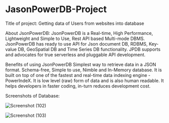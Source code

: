 # JasonPowerDB-Project

Title of project: Getting data of Users from websites into database

About JsonPowerDB:
JsonPowerDB is a Real-time, High Performance, Lightweight and Simple to Use, Rest API based Multi-mode DBMS. JsonPowerDB has ready to use API for Json document DB, RDBMS, Key-value DB, GeoSpatial DB and Time Series DB functionality. JPDB supports and advocates for true serverless and pluggable API development.

Benefits of using JsonPowerDB
Simplest way to retrieve data in a JSON format.
Schema-free, Simple to use, Nimble and In-Memory database.
It is built on top of one of the fastest and real-time data indexing engine - PowerIndeX.
It is low level (raw) form of data and is also human readable.
It helps developers in faster coding, in-turn reduces development cost.


Screenshots of Database:

![Screenshot (102)](https://user-images.githubusercontent.com/87299510/204333564-37d7d14e-0214-406b-965d-72d3f82c9ce5.png)

![Screenshot (103)](https://user-images.githubusercontent.com/87299510/204334242-be80556c-cd98-49b3-b308-4ecf96bcc18a.png)
